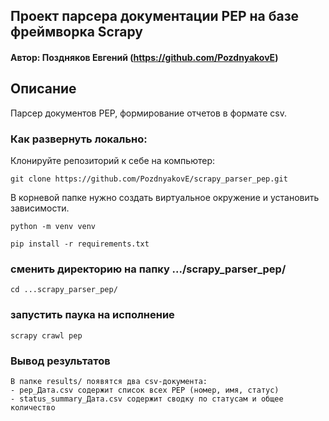 ## Проект парсера документации PEP на базе фреймворка Scrapy
#### Автор: Поздняков Евгений (https://github.com/PozdnyakovE)
## Описание
Парсер документов PEP, формирование отчетов в формате csv.
### Как развернуть локально:
Клонируйте репозиторий к себе на компьютер:
```
git clone https://github.com/PozdnyakovE/scrapy_parser_pep.git
```
В корневой папке нужно создать виртуальное окружение и установить зависимости.
```
python -m venv venv
```
```
pip install -r requirements.txt
```
### сменить директорию на папку .../scrapy_parser_pep/
```
cd ...scrapy_parser_pep/
```
### запустить паука на исполнение
```
scrapy crawl pep
```
### Вывод результатов
``` 
В папке results/ появятся два csv-документа:
- pep_Дата.csv содержит список всех PEP (номер, имя, статус)
- status_summary_Дата.csv содержит сводку по статусам и общее количество
```

